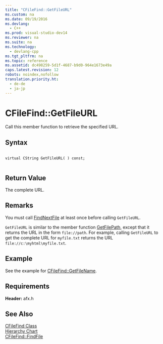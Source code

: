 ```yaml
---
title: "CFileFind::GetFileURL"
ms.custom: na
ms.date: 09/19/2016
ms.devlang: 
  - C++
ms.prod: visual-studio-dev14
ms.reviewer: na
ms.suite: na
ms.technology: 
  - devlang-cpp
ms.tgt_pltfrm: na
ms.topic: reference
ms.assetid: dc498259-5d1f-4687-b9d0-964e1673e49a
caps.latest.revision: 12
robots: noindex,nofollow
translation.priority.ht: 
  - de-de
  - ja-jp
---
```

# CFileFind::GetFileURL
Call this member function to retrieve the specified URL.  
  
## Syntax  
  
```  
  
virtual CString GetFileURL( ) const;  
  
```  
  
## Return Value  
 The complete URL.  
  
## Remarks  
 You must call [FindNextFile](../vs140/CFileFind--FindNextFile.md) at least once before calling `GetFileURL`.  
  
 `GetFileURL` is similar to the member function [GetFilePath](../vs140/CFileFind--GetFilePath.md), except that it returns the URL in the form `file://path`. For example, calling `GetFileURL` to get the complete URL for `myfile.txt` returns the URL `file://c:\myhtml\myfile.txt`.  
  
## Example  
 See the example for [CFileFind::GetFileName](../vs140/CFileFind--GetFileName.md).  
  
## Requirements  
 **Header:** afx.h  
  
## See Also  
 [CFileFind Class](../vs140/CFileFind-Class.md)   
 [Hierarchy Chart](../vs140/Hierarchy-Chart.md)   
 [CFileFind::FindFile](../vs140/CFileFind--FindFile.md)